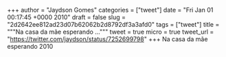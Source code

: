 
+++
author = "Jaydson Gomes"
categories = ["tweet"]
date = "Fri Jan 01 00:17:45 +0000 2010"
draft = false
slug = "2d2642ee812ad23d07b62062b2d8792df3a3afd0"
tags = ["tweet"]
title = """Na casa da mãe esperando ..."""
tweet = true
micro = true
tweet_url = "https://twitter.com/jaydson/status/7252699798"
+++
Na casa da mãe esperando 2010
